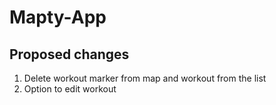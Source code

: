 # Mapty-App
## Proposed changes
1. Delete workout marker from map and workout from the list
2. Option to edit workout
